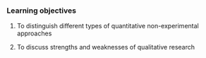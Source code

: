 ### Learning objectives

1. To distinguish different types of quantitative non-experimental approaches

2. To discuss strengths and weaknesses of qualitative research
